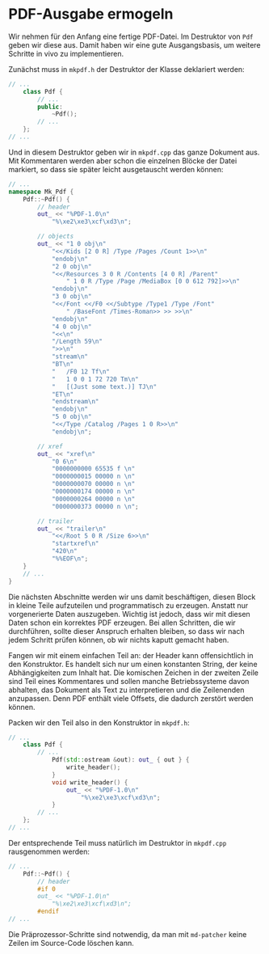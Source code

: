# PDF-Ausgabe ermogeln

Wir nehmen für den Anfang eine fertige PDF-Datei. Im Destruktor von `Pdf`
geben wir diese aus. Damit haben wir eine gute Ausgangsbasis, um weitere
Schritte in vivo zu implementieren.

Zunächst muss in `mkpdf.h` der Destruktor der Klasse deklariert werden:

```c++
// ...
	class Pdf {
		// ...
		public:
			~Pdf();
		// ...
	};
// ...
```

Und in diesem Destruktor geben wir in `mkpdf.cpp` das ganze Dokument aus.
Mit Kommentaren werden aber schon die einzelnen Blöcke der Datei markiert,
so dass sie später leicht ausgetauscht werden können:

```c++
// ...
namespace Mk_Pdf {
	Pdf::~Pdf() {
		// header
		out_ << "%PDF-1.0\n"
			"%\xe2\xe3\xcf\xd3\n";

		// objects
		out_ << "1 0 obj\n"
			"<</Kids [2 0 R] /Type /Pages /Count 1>>\n"
			"endobj\n"
			"2 0 obj\n"
			"<</Resources 3 0 R /Contents [4 0 R] /Parent"
				" 1 0 R /Type /Page /MediaBox [0 0 612 792]>>\n"
			"endobj\n"
			"3 0 obj\n"
			"<</Font <</F0 <</Subtype /Type1 /Type /Font"
				" /BaseFont /Times-Roman>> >> >>\n"
			"endobj\n"
			"4 0 obj\n"
			"<<\n"
			"/Length 59\n"
			">>\n"
			"stream\n"
			"BT\n"
			"	/F0 12 Tf\n"
			"	1 0 0 1 72 720 Tm\n"
			"	[(Just some text.)] TJ\n"
			"ET\n"
			"endstream\n"
			"endobj\n"
			"5 0 obj\n"
			"<</Type /Catalog /Pages 1 0 R>>\n"
			"endobj\n";

		// xref
		out_ << "xref\n"
			"0 6\n"
			"0000000000 65535 f \n"
			"0000000015 00000 n \n"
			"0000000070 00000 n \n"
			"0000000174 00000 n \n"
			"0000000264 00000 n \n"
			"0000000373 00000 n \n";

		// trailer
		out_ << "trailer\n"
			"<</Root 5 0 R /Size 6>>\n"
			"startxref\n"
			"420\n"
			"%%EOF\n";
	}
	// ...
}
```

Die nächsten Abschnitte werden wir uns damit beschäftigen, diesen Block
in kleine Teile aufzuteilen und programmatisch zu erzeugen. Anstatt nur
vorgenerierte Daten auszugeben. Wichtig ist jedoch, dass wir mit diesen
Daten schon ein korrektes PDF erzeugen. Bei allen Schritten, die wir
durchführen, sollte dieser Anspruch erhalten bleiben, so dass wir nach
jedem Schritt prüfen können, ob wir nichts kaputt gemacht haben.

Fangen wir mit einem einfachen Teil an: der Header kann offensichtlich
in den Konstruktor. Es handelt sich nur um einen konstanten String, der
keine Abhängigkeiten zum Inhalt hat. Die komischen Zeichen in der zweiten
Zeile sind Teil eines Kommentares und sollen manche Betriebssysteme davon
abhalten, das Dokument als Text zu interpretieren und die Zeilenenden
anzupassen. Denn PDF enthält viele Offsets, die dadurch zerstört werden
können.

Packen wir den Teil also in den Konstruktor in `mkpdf.h`:

```c++
// ...
	class Pdf {
		// ...
			Pdf(std::ostream &out): out_ { out } {
				write_header();
			}
			void write_header() {
				out_ << "%PDF-1.0\n"
					"%\xe2\xe3\xcf\xd3\n";
			}
		// ...
	};
// ...
```

Der entsprechende Teil muss natürlich im Destruktor in `mkpdf.cpp`
rausgenommen werden:

```c++
// ...
	Pdf::~Pdf() {
		// header
		#if 0
		out_ << "%PDF-1.0\n"
			"%\xe2\xe3\xcf\xd3\n";
		#endif
// ...
```

Die Präprozessor-Schritte sind notwendig, da man mit `md-patcher` keine
Zeilen im Source-Code löschen kann.
